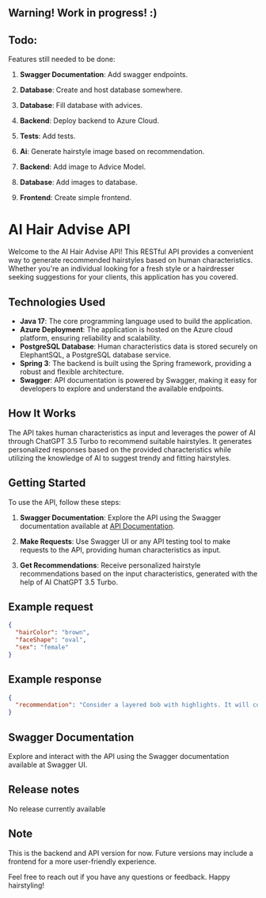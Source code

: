 ## Warning! Work in progress! :)

## Todo:

Features still needed to be done:

1. **Swagger Documentation**: Add swagger endpoints.

2. **Database**: Create and host database somewhere.

3. **Database**: Fill database with advices.

4. **Backend**: Deploy backend to Azure Cloud.
   
5. **Tests**: Add tests.

6. **Ai**: Generate hairstyle image based on recommendation.

7. **Backend**: Add image to Advice Model.

8. **Database**: Add images to database.

9. **Frontend**: Create simple frontend.


# AI Hair Advise API

Welcome to the AI Hair Advise API! This RESTful API provides a convenient way to generate recommended hairstyles based on human characteristics. Whether you're an individual looking for a fresh style or a hairdresser seeking suggestions for your clients, this application has you covered.

## Technologies Used

- **Java 17**: The core programming language used to build the application.
- **Azure Deployment**: The application is hosted on the Azure cloud platform, ensuring reliability and scalability.
- **PostgreSQL Database**: Human characteristics data is stored securely on ElephantSQL, a PostgreSQL database service.
- **Spring 3**: The backend is built using the Spring framework, providing a robust and flexible architecture.
- **Swagger**: API documentation is powered by Swagger, making it easy for developers to explore and understand the available endpoints.

## How It Works

The API takes human characteristics as input and leverages the power of AI through ChatGPT 3.5 Turbo to recommend suitable hairstyles. It generates personalized responses based on the provided characteristics while utilizing the knowledge of AI to suggest trendy and fitting hairstyles.

## Getting Started

To use the API, follow these steps:

1. **Swagger Documentation**: Explore the API using the Swagger documentation available at [API Documentation](#swagger-url).

2. **Make Requests**: Use Swagger UI or any API testing tool to make requests to the API, providing human characteristics as input.

3. **Get Recommendations**: Receive personalized hairstyle recommendations based on the input characteristics, generated with the help of AI ChatGPT 3.5 Turbo.

## Example request

```json
{
  "hairColor": "brown",
  "faceShape": "oval",
  "sex": "female"
}
```


## Example response

```json
{
  "recommendation": "Consider a layered bob with highlights. It will complement your features and style preferences."
}
```

## Swagger Documentation

Explore and interact with the API using the Swagger documentation available at Swagger UI.

## Release notes

No release currently available

## Note

This is the backend and API version for now. Future versions may include a frontend for a more user-friendly experience.

Feel free to reach out if you have any questions or feedback. Happy hairstyling!



